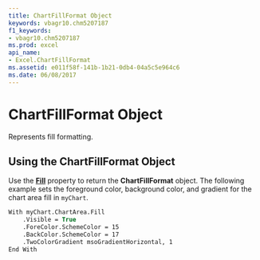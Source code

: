 ```yaml
---
title: ChartFillFormat Object
keywords: vbagr10.chm5207187
f1_keywords:
- vbagr10.chm5207187
ms.prod: excel
api_name:
- Excel.ChartFillFormat
ms.assetid: e011f58f-141b-1b21-0db4-04a5c5e964c6
ms.date: 06/08/2017
---
```



# ChartFillFormat Object

Represents fill formatting.


## Using the ChartFillFormat Object

Use the **[Fill](fill-property.md)** property to return the **ChartFillFormat** object. The following example sets the foreground color, background color, and gradient for the chart area fill in `myChart`.


```vb
With myChart.ChartArea.Fill 
    .Visible = True 
    .ForeColor.SchemeColor = 15 
    .BackColor.SchemeColor = 17 
    .TwoColorGradient msoGradientHorizontal, 1 
End With
```


